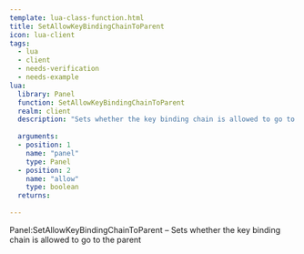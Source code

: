 ```yaml
---
template: lua-class-function.html
title: SetAllowKeyBindingChainToParent
icon: lua-client
tags:
  - lua
  - client
  - needs-verification
  - needs-example
lua:
  library: Panel
  function: SetAllowKeyBindingChainToParent
  realm: client
  description: "Sets whether the key binding chain is allowed to go to the parent"
  
  arguments:
  - position: 1
    name: "panel"
    type: Panel
  - position: 2
    name: "allow"
    type: boolean
  returns:
    
---
```


<div class="lua__search__keywords">
Panel:SetAllowKeyBindingChainToParent &#x2013; Sets whether the key binding chain is allowed to go to the parent
</div>

